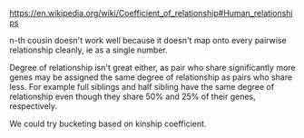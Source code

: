 https://en.wikipedia.org/wiki/Coefficient_of_relationship#Human_relationships

n-th cousin doesn't work well because it doesn't map onto every
pairwise relationship cleanly, ie as a single number.

Degree of relationship isn't great either, as pair who share
significantly more genes may be assigned the same degree of
relationship as pairs who share less. For example full siblings and
half sibling have the same degree of relationship even though they
share 50% and 25% of their genes, respectively.

We could try bucketing based on kinship coefficient. 
